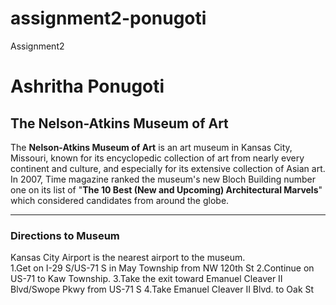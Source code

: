 # assignment2-ponugoti
Assignment2
# Ashritha Ponugoti
## The Nelson-Atkins Museum of Art

The **Nelson-Atkins Museum of Art** is an art museum in Kansas City, Missouri, known for its encyclopedic collection of art from nearly every continent and culture, and especially for its extensive collection of Asian art.<br>In 2007, Time magazine ranked the museum's new Bloch Building number one on its list of "**The 10 Best (New and Upcoming) Architectural Marvels**" which considered candidates from around the globe.
********************************************************************************************************************
### Directions to Museum
Kansas City Airport is the nearest airport to the museum.
<br>1.Get on I-29 S/US-71 S in May Township from NW 120th St
2.Continue on US-71 to Kaw Township.
3.Take the exit toward Emanuel Cleaver II Blvd/Swope Pkwy from US-71 S
4.Take Emanuel Cleaver II Blvd. to Oak St